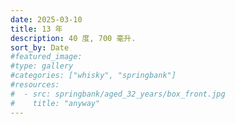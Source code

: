 ```yaml
---
date: 2025-03-10
title: 13 年
description: 40 度, 700 毫升.
sort_by: Date
#featured_image: 
#type: gallery
#categories: ["whisky", "springbank"]
#resources:
#  - src: springbank/aged_32_years/box_front.jpg
#    title: "anyway"
---
```

